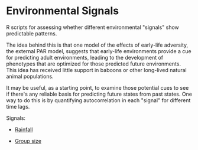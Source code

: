 # Environmental Signals

R scripts for assessing whether different environmental "signals" show predictable patterns.

The idea behind this is that one model of the effects of early-life adversity, the external PAR model, suggests that early-life environments provide a cue for predicting adult environments, leading to the development of phenotypes that are optimized for those predicted future environments. This idea has received little support in baboons or other long-lived natural animal populations.

It may be useful, as a starting point, to examine those potential cues to see if there's any reliable basis for predicting future states from past states. One way to do this is by quantifying autocorrelation in each "signal" for different time lags.

Signals:

- [Rainfall](https://amboseli.github.io/environmental-signals/climate-autocorr.html)

- [Group size](https://amboseli.github.io/environmental-signals/group-size-autocorr.html)
